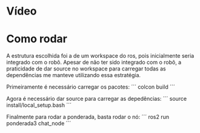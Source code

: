 # Vídeo



# Como rodar
A estrutura escolhida foi a de um workspace do ros, pois inicialmente seria integrado com o robô. Apesar de não ter sido integrado com o robô, a praticidade de dar source no workspace para carregar todas as dependências me manteve utilizando essa estratégia.

Primeiramente é necessário carregar os pacotes:
´´´
colcon build
´´´

Agora é necessário dar source para carregar as depedências:
´´´
source install/local_setup.bash
´´´

Finalmente para rodar a ponderada, basta rodar o nó:
´´´
ros2 run ponderada3 chat_node
´´´

